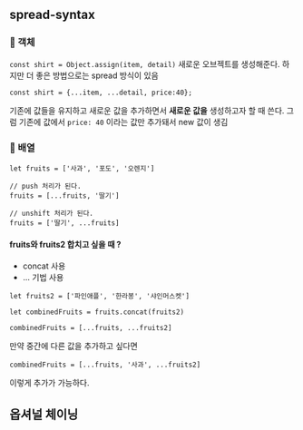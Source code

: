 ## spread-syntax

### 💫 객체

`const shirt = Object.assign(item, detail)`
새로운 오브젝트를 생성해준다. 하지만 더 좋은 방법으로는 spread 방식이 있음

```
const shirt = {...item, ...detail, price:40};
```

기존에 값들을 유지하고 새로운 값을 추가하면서 **새로운 값을** 생성하고자 할 때 쓴다. 그럼 기존에 값에서 `price: 40` 이라는 값만 추가돼서 new 값이 생김

### 💫 배열

```
let fruits = ['사과', '포도', '오렌지']

// push 처리가 된다.
fruits = [...fruits, '딸기']

// unshift 처리가 된다.
fruits = ['딸기', ...fruits]
```

#### fruits와 fruits2 합치고 싶을 때 ?

- concat 사용
- ... 기법 사용

```
let fruits2 = ['파인애플', '한라봉', '샤인머스켓']

let combinedFruits = fruits.concat(fruits2)

combinedFruits = [...fruits, ...fruits2]
```

만약 중간에 다른 값을 추가하고 싶다면

```
combinedFruits = [...fruits, '사과', ...fruits2]
```

이렇게 추가가 가능하다.

## 옵셔널 체이닝

